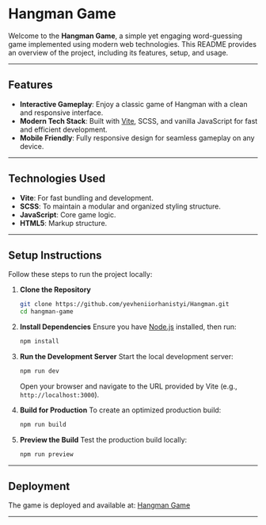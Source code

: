 # Hangman Game

Welcome to the **Hangman Game**, a simple yet engaging word-guessing game implemented using modern web technologies. This README provides an overview of the project, including its features, setup, and usage.

---

## Features

- **Interactive Gameplay**: Enjoy a classic game of Hangman with a clean and responsive interface.
- **Modern Tech Stack**: Built with [Vite](https://vitejs.dev/), SCSS, and vanilla JavaScript for fast and efficient development.
- **Mobile Friendly**: Fully responsive design for seamless gameplay on any device.

---

## Technologies Used

- **Vite**: For fast bundling and development.
- **SCSS**: To maintain a modular and organized styling structure.
- **JavaScript**: Core game logic.
- **HTML5**: Markup structure.

---

## Setup Instructions

Follow these steps to run the project locally:

1. **Clone the Repository**
   ```bash
   git clone https://github.com/yevheniiorhanistyi/Hangman.git
   cd hangman-game
   ```

2. **Install Dependencies**
   Ensure you have [Node.js](https://nodejs.org/) installed, then run:
   ```bash
   npm install
   ```

3. **Run the Development Server**
   Start the local development server:
   ```bash
   npm run dev
   ```
   Open your browser and navigate to the URL provided by Vite (e.g., `http://localhost:3000`).

4. **Build for Production**
   To create an optimized production build:
   ```bash
   npm run build
   ```

5. **Preview the Build**
   Test the production build locally:
   ```bash
   npm run preview
   ```

---

## Deployment

The game is deployed and available at: [Hangman Game](https://yevheniiorhanistyi.github.io/Hangman/dist/)

---

